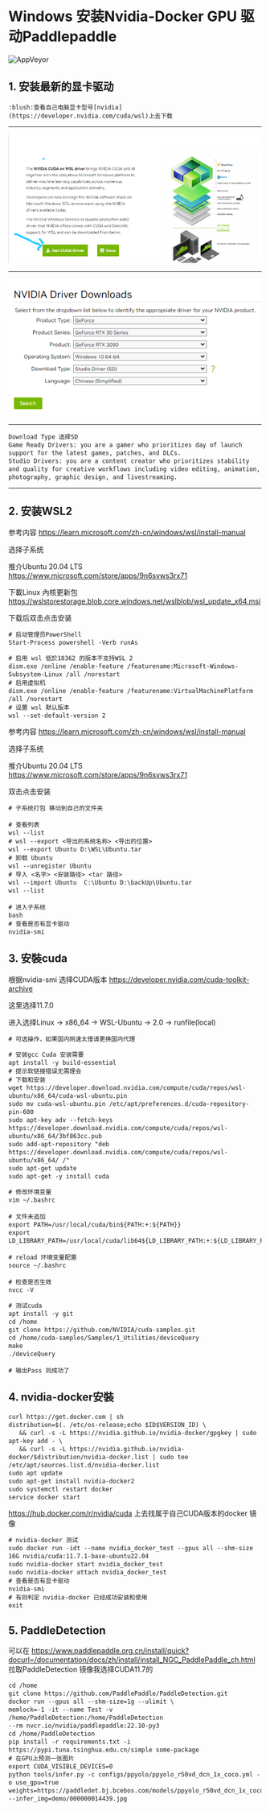 # Windows 安装Nvidia-Docker GPU 驱动Paddlepaddle
   ![AppVeyor](https://img.shields.io/static/v1?label=MoJeffrey&message=Windows+WLS2+Nvidia-docker+Paddlepaddle&color=<red>)
   
## 1. 安装最新的显卡驱动 
    :blush:查看自己电脑显卡型号[nvidia](https://developer.nvidia.com/cuda/wsl)上去下载
***
![Image text](./img/GetCudaDriver.png)
***
![Image text](./img/SearchNVIDIADriver.png)
***
    Download Type 选择SD
    Game Ready Drivers: you are a gamer who prioritizes day of launch support for the latest games, patches, and DLCs.
    Studio Drivers: you are a content creator who prioritizes stability and quality for creative workflows including video editing, animation, photography, graphic design, and livestreaming.
***
## 2. 安装WSL2
参考内容 https://learn.microsoft.com/zh-cn/windows/wsl/install-manual

选择子系统

推介Ubuntu 20.04 LTS https://www.microsoft.com/store/apps/9n6svws3rx71

下載Linux 內核更新包 https://wslstorestorage.blob.core.windows.net/wslblob/wsl_update_x64.msi

下载后双击点击安装
```shell
# 启动管理员PowerShell
Start-Process powershell -Verb runAs
```

```shell
# 启用 wsl 低於18362 的版本不支持WSL 2
dism.exe /online /enable-feature /featurename:Microsoft-Windows-Subsystem-Linux /all /norestart
# 启用虚拟机
dism.exe /online /enable-feature /featurename:VirtualMachinePlatform /all /norestart
# 设置 wsl 默认版本
wsl --set-default-version 2
```

参考内容 https://learn.microsoft.com/zh-cn/windows/wsl/install-manual

选择子系统

推介Ubuntu 20.04 LTS https://www.microsoft.com/store/apps/9n6svws3rx71

双击点击安装


```shell
# 子系统打包 移动到自己的文件夹

# 查看列表
wsl --list
# wsl --export <导出的系统名称> <导出的位置>
wsl --export Ubuntu D:\WSL\Ubuntu.tar
# 卸载 Ubuntu 
wsl --unregister Ubuntu
# 导入 <名字> <安装路径> <tar 路径>
wsl --import Ubuntu  C:\Ubuntu D:\backUp\Ubuntu.tar
wsl --list

# 进入子系统
bash
# 查看是否有显卡驱动
nvidia-smi
```

## 3. 安裝cuda
根据nvidia-smi 选择CUDA版本
https://developer.nvidia.com/cuda-toolkit-archive

这里选择11.7.0

进入选择Linux -> x86_64 -> WSL-Ubuntu -> 2.0 -> runfile(local)

```shell
# 可选操作，如果国内网速太慢请更换国内代理

```


```shell
# 安装gcc Cuda 安装需要
apt install -y build-essential
# 提示软链接错误无需理会
# 下载和安装
wget https://developer.download.nvidia.com/compute/cuda/repos/wsl-ubuntu/x86_64/cuda-wsl-ubuntu.pin
sudo mv cuda-wsl-ubuntu.pin /etc/apt/preferences.d/cuda-repository-pin-600
sudo apt-key adv --fetch-keys https://developer.download.nvidia.com/compute/cuda/repos/wsl-ubuntu/x86_64/3bf863cc.pub
sudo add-apt-repository "deb https://developer.download.nvidia.com/compute/cuda/repos/wsl-ubuntu/x86_64/ /"
sudo apt-get update
sudo apt-get -y install cuda
```

```shell
# 修改环境变量
vim ~/.bashrc

# 文件未追加
export PATH=/usr/local/cuda/bin${PATH:+:${PATH}}
export LD_LIBRARY_PATH=/usr/local/cuda/lib64${LD_LIBRARY_PATH:+:${LD_LIBRARY_PATH}}

# reload 环境变量配置
source ~/.bashrc

# 检查是否生效
nvcc -V
```

```shell
# 测试cuda 
apt install -y git
cd /home
git clone https://github.com/NVIDIA/cuda-samples.git
cd /home/cuda-samples/Samples/1_Utilities/deviceQuery
make
./deviceQuery

# 输出Pass 则成功了
```

## 4. nvidia-docker安裝
```shell
curl https://get.docker.com | sh 
distribution=$(. /etc/os-release;echo $ID$VERSION_ID) \
   && curl -s -L https://nvidia.github.io/nvidia-docker/gpgkey | sudo apt-key add - \
   && curl -s -L https://nvidia.github.io/nvidia-docker/$distribution/nvidia-docker.list | sudo tee /etc/apt/sources.list.d/nvidia-docker.list
sudo apt update
sudo apt-get install nvidia-docker2
sudo systemctl restart docker
service docker start
```

https://hub.docker.com/r/nvidia/cuda
上去找属于自己CUDA版本的docker 镜像
```shell
# nvidia-docker 测试
sudo docker run -idt --name nvidia_docker_test --gpus all --shm-size 16G nvidia/cuda:11.7.1-base-ubuntu22.04
sudo nvidia-docker start nvidia_docker_test
sudo nvidia-docker attach nvidia_docker_test
# 查看是否有显卡驱动
nvidia-smi
# 有则判定 nvidia-docker 已经成功安装和使用
exit
```


## 5. PaddleDetection
可以在 https://www.paddlepaddle.org.cn/install/quick?docurl=/documentation/docs/zh/install/install_NGC_PaddlePaddle_ch.html
拉取PaddleDetection 镜像我选择CUDA11.7的

```shell
cd /home
git clone https://github.com/PaddlePaddle/PaddleDetection.git
docker run --gpus all --shm-size=1g --ulimit \
memlock=-1 -it --name Test -v /home/PaddleDetection:/home/PaddleDetection
--rm nvcr.io/nvidia/paddlepaddle:22.10-py3
cd /home/PaddleDetection
pip install -r requirements.txt -i https://pypi.tuna.tsinghua.edu.cn/simple some-package
# 在GPU上预测一张图片
export CUDA_VISIBLE_DEVICES=0
python tools/infer.py -c configs/ppyolo/ppyolo_r50vd_dcn_1x_coco.yml -o use_gpu=true weights=https://paddledet.bj.bcebos.com/models/ppyolo_r50vd_dcn_1x_coco.pdparams --infer_img=demo/000000014439.jpg
```